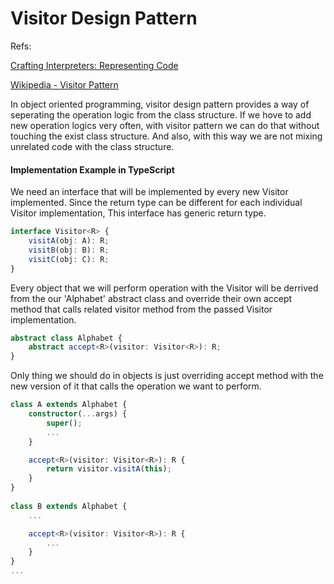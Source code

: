 # Visitor Design Pattern

Refs:

[Crafting Interpreters: Representing Code](https://craftinginterpreters.com/representing-code.html#the-visitor-pattern)

[Wikipedia - Visitor Pattern](https://en.wikipedia.org/wiki/Visitor_pattern)

In object oriented programming, visitor design pattern provides a way of seperating 
the operation logic from the class structure. If we hove to add new operation logics
very often, with visitor pattern we can do that without touching the exist class 
structure. And also, with this way we are not mixing unrelated code with the class
structure.

#### Implementation Example in TypeScript

We need an interface that will be implemented by every new Visitor implemented. Since 
the return type can be different for each individual Visitor implementation, This 
interface has generic return type.

```typescript
interface Visitor<R> {
    visitA(obj: A): R;
    visitB(obj: B): R;
    visitC(obj: C): R;
}
```

Every object that we will perform operation with the Visitor will be derrived from the
our 'Alphabet' abstract class and override their own accept method that calls related
visitor method from the passed Visitor implementation.

```typescript
abstract class Alphabet {
    abstract accept<R>(visitor: Visitor<R>): R;
}
```

Only thing we should do in objects is just overriding accept method with the 
new version of it that calls the operation we want to perform.

```typescript
class A extends Alphabet {
    constructor(...args) {
        super();
	    ...
    }

    accept<R>(visitor: Visitor<R>): R {
        return visitor.visitA(this);
    }
}
		
class B extends Alphabet {
    ...

    accept<R>(visitor: Visitor<R>): R {
        ...
    }
}
...
```
